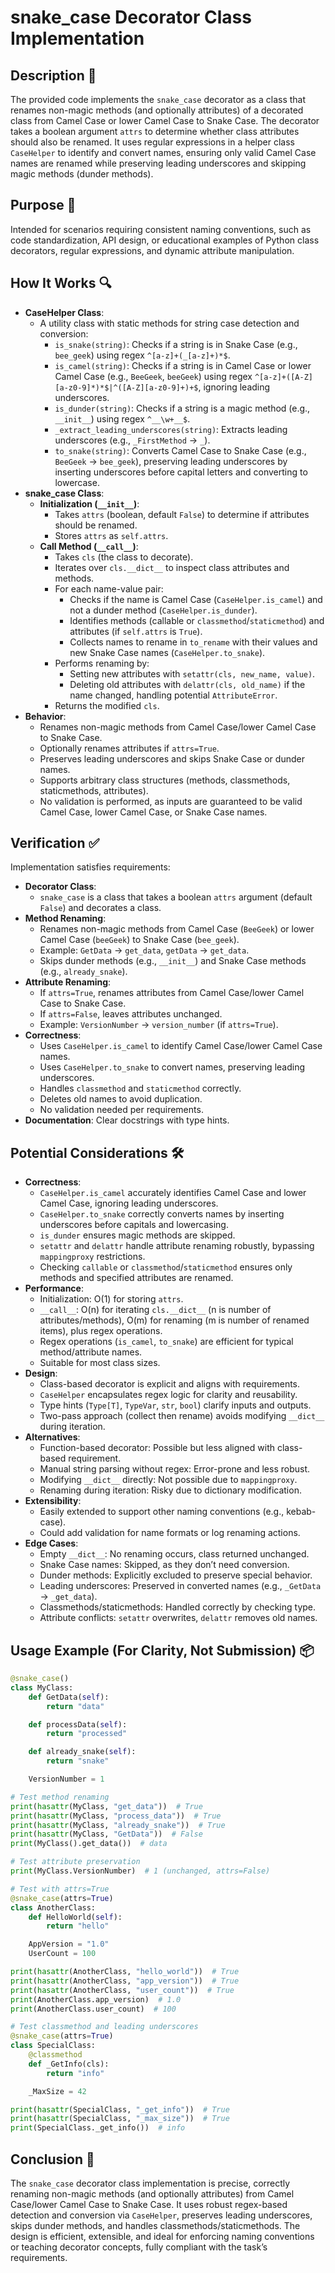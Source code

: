 # snake_case Decorator Class Implementation

## Description 📝

The provided code implements the `snake_case` decorator as a class that renames non-magic methods (and optionally attributes) of a decorated class from Camel Case or lower Camel Case to Snake Case.
The decorator takes a boolean argument `attrs` to determine whether class attributes should also be renamed.
It uses regular expressions in a helper class `CaseHelper` to identify and convert names, ensuring only valid Camel Case names are renamed while preserving leading underscores and skipping magic methods (dunder methods).

## Purpose 🎯

Intended for scenarios requiring consistent naming conventions, such as code standardization, API design, or educational examples of Python class decorators, regular expressions, and dynamic attribute manipulation.

## How It Works 🔍

-   **CaseHelper Class**:
    -   A utility class with static methods for string case detection and conversion:
        -   `is_snake(string)`: Checks if a string is in Snake Case (e.g., `bee_geek`) using regex `^[a-z]+(_[a-z]+)*$`.
        -   `is_camel(string)`: Checks if a string is in Camel Case or lower Camel Case (e.g., `BeeGeek`, `beeGeek`) using regex `^[a-z]+([A-Z][a-z0-9]*)*$|^([A-Z][a-z0-9]+)+$`, ignoring leading underscores.
        -   `is_dunder(string)`: Checks if a string is a magic method (e.g., `__init__`) using regex `^__\w+__$`.
        -   `_extract_leading_underscores(string)`: Extracts leading underscores (e.g., `_FirstMethod` → `_`).
        -   `to_snake(string)`: Converts Camel Case to Snake Case (e.g., `BeeGeek` → `bee_geek`), preserving leading underscores by inserting underscores before capital letters and converting to lowercase.
-   **snake_case Class**:
    -   **Initialization (`__init__`)**:
        -   Takes `attrs` (boolean, default `False`) to determine if attributes should be renamed.
        -   Stores `attrs` as `self.attrs`.
    -   **Call Method (`__call__`)**:
        -   Takes `cls` (the class to decorate).
        -   Iterates over `cls.__dict__` to inspect class attributes and methods.
        -   For each name-value pair:
            -   Checks if the name is Camel Case (`CaseHelper.is_camel`) and not a dunder method (`CaseHelper.is_dunder`).
            -   Identifies methods (callable or `classmethod`/`staticmethod`) and attributes (if `self.attrs` is `True`).
            -   Collects names to rename in `to_rename` with their values and new Snake Case names (`CaseHelper.to_snake`).
        -   Performs renaming by:
            -   Setting new attributes with `setattr(cls, new_name, value)`.
            -   Deleting old attributes with `delattr(cls, old_name)` if the name changed, handling potential `AttributeError`.
        -   Returns the modified `cls`.
-   **Behavior**:
    -   Renames non-magic methods from Camel Case/lower Camel Case to Snake Case.
    -   Optionally renames attributes if `attrs=True`.
    -   Preserves leading underscores and skips Snake Case or dunder names.
    -   Supports arbitrary class structures (methods, classmethods, staticmethods, attributes).
    -   No validation is performed, as inputs are guaranteed to be valid Camel Case, lower Camel Case, or Snake Case names.

## Verification ✅

Implementation satisfies requirements:

-   **Decorator Class**:
    -   `snake_case` is a class that takes a boolean `attrs` argument (default `False`) and decorates a class.
-   **Method Renaming**:
    -   Renames non-magic methods from Camel Case (`BeeGeek`) or lower Camel Case (`beeGeek`) to Snake Case (`bee_geek`).
    -   Example: `GetData` → `get_data`, `getData` → `get_data`.
    -   Skips dunder methods (e.g., `__init__`) and Snake Case methods (e.g., `already_snake`).
-   **Attribute Renaming**:
    -   If `attrs=True`, renames attributes from Camel Case/lower Camel Case to Snake Case.
    -   If `attrs=False`, leaves attributes unchanged.
    -   Example: `VersionNumber` → `version_number` (if `attrs=True`).
-   **Correctness**:
    -   Uses `CaseHelper.is_camel` to identify Camel Case/lower Camel Case names.
    -   Uses `CaseHelper.to_snake` to convert names, preserving leading underscores.
    -   Handles `classmethod` and `staticmethod` correctly.
    -   Deletes old names to avoid duplication.
    -   No validation needed per requirements.
-   **Documentation**: Clear docstrings with type hints.

## Potential Considerations 🛠️

-   **Correctness**:
    -   `CaseHelper.is_camel` accurately identifies Camel Case and lower Camel Case, ignoring leading underscores.
    -   `CaseHelper.to_snake` correctly converts names by inserting underscores before capitals and lowercasing.
    -   `is_dunder` ensures magic methods are skipped.
    -   `setattr` and `delattr` handle attribute renaming robustly, bypassing `mappingproxy` restrictions.
    -   Checking `callable` or `classmethod`/`staticmethod` ensures only methods and specified attributes are renamed.
-   **Performance**:
    -   Initialization: O(1) for storing `attrs`.
    -   `__call__`: O(n) for iterating `cls.__dict__` (n is number of attributes/methods), O(m) for renaming (m is number of renamed items), plus regex operations.
    -   Regex operations (`is_camel`, `to_snake`) are efficient for typical method/attribute names.
    -   Suitable for most class sizes.
-   **Design**:
    -   Class-based decorator is explicit and aligns with requirements.
    -   `CaseHelper` encapsulates regex logic for clarity and reusability.
    -   Type hints (`Type[T]`, `TypeVar`, `str`, `bool`) clarify inputs and outputs.
    -   Two-pass approach (collect then rename) avoids modifying `__dict__` during iteration.
-   **Alternatives**:
    -   Function-based decorator: Possible but less aligned with class-based requirement.
    -   Manual string parsing without regex: Error-prone and less robust.
    -   Modifying `__dict__` directly: Not possible due to `mappingproxy`.
    -   Renaming during iteration: Risky due to dictionary modification.
-   **Extensibility**:
    -   Easily extended to support other naming conventions (e.g., kebab-case).
    -   Could add validation for name formats or log renaming actions.
-   **Edge Cases**:
    -   Empty `__dict__`: No renaming occurs, class returned unchanged.
    -   Snake Case names: Skipped, as they don’t need conversion.
    -   Dunder methods: Explicitly excluded to preserve special behavior.
    -   Leading underscores: Preserved in converted names (e.g., `_GetData` → `_get_data`).
    -   Classmethods/staticmethods: Handled correctly by checking type.
    -   Attribute conflicts: `setattr` overwrites, `delattr` removes old names.

## Usage Example (For Clarity, Not Submission) 📦

```python
@snake_case()
class MyClass:
    def GetData(self):
        return "data"

    def processData(self):
        return "processed"

    def already_snake(self):
        return "snake"

    VersionNumber = 1

# Test method renaming
print(hasattr(MyClass, "get_data"))  # True
print(hasattr(MyClass, "process_data"))  # True
print(hasattr(MyClass, "already_snake"))  # True
print(hasattr(MyClass, "GetData"))  # False
print(MyClass().get_data())  # data

# Test attribute preservation
print(MyClass.VersionNumber)  # 1 (unchanged, attrs=False)

# Test with attrs=True
@snake_case(attrs=True)
class AnotherClass:
    def HelloWorld(self):
        return "hello"

    AppVersion = "1.0"
    UserCount = 100

print(hasattr(AnotherClass, "hello_world"))  # True
print(hasattr(AnotherClass, "app_version"))  # True
print(hasattr(AnotherClass, "user_count"))  # True
print(AnotherClass.app_version)  # 1.0
print(AnotherClass.user_count)  # 100

# Test classmethod and leading underscores
@snake_case(attrs=True)
class SpecialClass:
    @classmethod
    def _GetInfo(cls):
        return "info"

    _MaxSize = 42

print(hasattr(SpecialClass, "_get_info"))  # True
print(hasattr(SpecialClass, "_max_size"))  # True
print(SpecialClass._get_info())  # info
```

## Conclusion 🚀

The `snake_case` decorator class implementation is precise, correctly renaming non-magic methods (and optionally attributes) from Camel Case/lower Camel Case to Snake Case.
It uses robust regex-based detection and conversion via `CaseHelper`, preserves leading underscores, skips dunder methods, and handles classmethods/staticmethods.
The design is efficient, extensible, and ideal for enforcing naming conventions or teaching decorator concepts, fully compliant with the task’s requirements.
